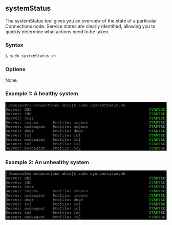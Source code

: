 ## systemStatus

The systemStatus tool gives you an overview of the state of a particular Connections node. Service states are clearly 
identified, allowing you to quickly determine what actions need to be taken.

### Syntax

```Bash
$ sudo systemStatus.sh
```

### Options

None.

### Example 1: A healthy system

![Healthy system](images/systemStatus1.png)

### Example 2: An unhealthy system

![Unhealthy system](images/systemStatus2.png)